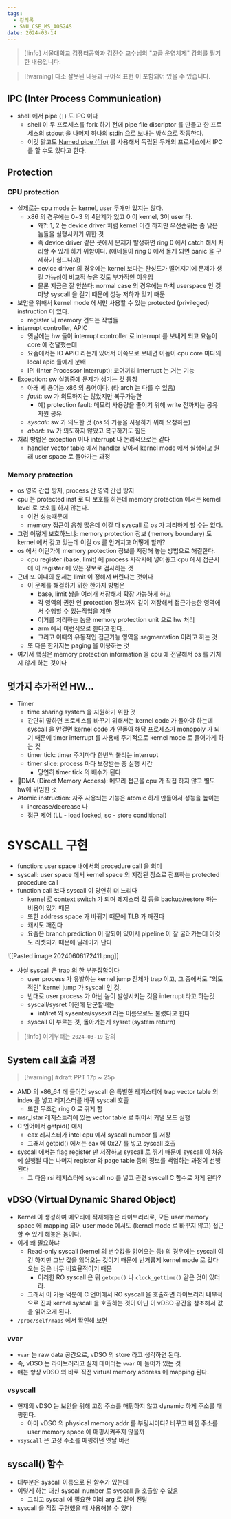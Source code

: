 ```yaml
---
tags:
  - 강의록
  - SNU_CSE_MS_AOS24S
date: 2024-03-14
---
```

> [!info] 서울대학교 컴퓨터공학과 김진수 교수님의 "고급 운영체제" 강의를 필기한 내용입니다.

> [!warning] 다소 잘못된 내용과 구어적 표현 이 포함되어 있을 수 있습니다.

## IPC (Inter Process Communication)

- shell 에서 pipe (`|`) 도 IPC 이다
	- shell 이 두 프로세스를 fork 하기 전에 pipe file discriptor 를 만들고 한 프로세스의 stdout 을 나머지 하나의 stdin 으로 보내는 방식으로 작동한다.
	- 이것 말고도 [Named pipe (fifo)](https://man7.org/linux/man-pages/man3/mkfifo.3.html) 를 사용해서 독립된 두개의 프로세스에서 IPC 를 할 수도 있다고 한다.

## Protection

### CPU protection

- 실제로는 cpu mode 는 kernel, user 두개만 있지는 않다.
	- x86 의 경우에는 0~3 의 4단계가 있고 0 이 kernel, 3이 user 다.
		- 왜?: 1, 2 는 device driver 처럼 kernel 이긴 하지만 우선순위는 좀 낮은 놈들을 실행시키기 위한 것
		- 즉 device driver 같은 곳에서 문제가 발생하면 ring 0 에서 catch 해서 처리할 수 있게 하기 위함이다. (얘네들이 ring 0 에서 돌게 되면 panic 을 구제하기 힘드니까)
		- device driver 의 경우에는 kernel 보다는 완성도가 떨어지기에 문제가 생길 가능성이 비교적 높은 것도 부가적인 이유임
		- 물론 지금은 잘 안쓴다: normal case 의 경우에는 마치 userspace 인 것 마냥 syscall 을 걸기 때문에 성능 저하가 있기 때문
- 보안을 위해서 kernel mode 에서만 사용할 수 있는 protected (privileged) instruction 이 있다.
	- register 나 memory 건드는 작업들
- interrupt controller, APIC
	- 옛날에는 hw 들이 interrupt controller 로 interrupt 를 보내게 되고 요놈이 core 에 전달했는데
	- 요즘에서는 IO APIC 라는게 있어서 이쪽으로 보내면 이놈이 cpu core 마다의 local apic 들에게 분배
	- IPI (Inter Processor Interrupt): 코어끼리 interrupt 는 거는 기능
- Exception: sw 실행중에 문제가 생기는 것 통칭
	- 아래 세 용어는 x86 의 용어이다. (타 arch 는 다를 수 있음)
	- *fault*: sw 가 의도하지는 않았지만 복구가능한
		- 예) protection fault: 메모리 사용량을 줄이기 위해 write 전까지는 공유 자원 공유
	- *syscall*: sw 가 의도한 것 (os 의 기능을 사용하기 위해 요청하는)
	- *abort*: sw 가 의도하지 않았고 복구하기도 힘든
- 처리 방법은 exception 이나 interrupt 나 논리적으로는 같다
	- handler vector table 에서 handler 찾아서 kernel mode 에서 실행하고 원래 user space 로 돌아가는 과정
### Memory protection

- os 영역 간섭 방지, process 간 영역 간섭 방지
- cpu 는 protected inst 로 다 보호를 하는데 memory protection 에서는 kernel level 로 보호를 하지 않는다.
	- 이건 성능때문에
	- memory 접근이 음청 많은데 이걸 다 syscall 로 os 가 처리하게 할 수는 없다.
- 그럼 어떻게 보호하느냐: memory protection 정보 (memory boundary) 도 kernel 에서 갖고 있는데 이걸 os 를 안거치고 어떻게 할까?
- os 에서 어딘가에 memory protection 정보를 저장해 놓는 방법으로 해결한다.
	- cpu register (base, limit) 에 process 시작시에 넣어놓고 cpu 에서 접근시에 이 register 에 있는 정보로 검사하는 것
- 근데 또 이때의 문제는 limit 이 정해져 버린다는 것이다
	- 이 문제를 해결하기 위한 한가지 방법은
		- base, limit 쌍을 여러개 저장해서 확장 가능하게 하고
		- 각 영역의 권한 인 protection 정보까지 같이 저장해서 접근가능한 영역에서 수행할 수 있는작업을 제한
		- 이거를 처리하는 놈을 memory protection unit 으로 hw 처리
		- arm 에서 이런식으로 한다고 한다…
		- 그리고 이때의 유동적인 접근가능 영역을 segmentation 이라고 하는 것
	- 또 다른 한가지는 paging 을 이용하는 것
- 여기서 핵심은 memory protection information 을 cpu 에 전달해서 os 를 거치지 않게 하는 것이다

## 몇가지 추가적인 HW...

- Timer
	- time sharing system 을 지원하기 위한 것
	- 간단히 말하면 프로세스를 바꾸기 위해서는 kernel code 가 돌아야 하는데 syscall 을 안걸면 kernel code 가 안돌아 해당 프로세스가 monopoly 가 되기 때문에 timer interrupt 를 사용해 주기적으로 kernel mode 로 들어가게 하는 것
	- timer tick: timer 주기마다 한번씩 불리는 interrupt
	- timer slice: process 마다 보장받는 총 실행 시간
		- 당연히 timer tick 의 배수가 된다
- DMA (Direct Memory Access): 메모리 접근을 cpu 가 직접 하지 않고 별도 hw에 위임한 것
- Atomic instruction: 자주 사용되는 기능은 atomic 하게 만들어서 성능을 높이는
	- increase/decrease 나
	- 접근 제어 (LL - load locked, sc - store conditional)

# SYSCALL 구현

- function: user space 내에서의 procedure call 을 의미
- syscall: user space 에서 kernel space 의 지정된 장소로 점프하는 protected procedure call
- function call 보다 syscall 이 당연히 더 느리다
	- kernel 로 context switch 가 되며 레지스터 값 등을 backup/restore 하는 비용이 있기 때문
	- 또한 address space 가 바뀌기 때문에 TLB 가 깨진다
	- 캐시도 깨진다
	- 요즘은 branch prediction 이 잘되어 있어서 pipeline 이 잘 굴러가는데 이것도 리셋되기 때문에 딜레이가 난다

![[Pasted image 20240606172411.png]]

- 사실 syscall 은 trap 의 한 부분집합이다
	- user process 가 유발하는 kernel jump 전체가 trap 이고, 그 중에서도 "의도적인" kernel jump 가 syscall 인 것.
	- 반대로 user process 가 아닌 놈이 발생시키는 것을 interrupt 라고 하는것
	- syscall/sysret 이전에 단군할배는
		- int/iret 와 sysenter/sysexit 라는 이름으로도 불렸다고 한다
	- syscall 이 부르는 것, 돌아가는게 sysret (system return)

> [!info] 여기부터는 `2024-03-19` 강의

## System call 호출 과정

> [!warning] #draft  PPT 17p ~ 25p

- AMD 의 x86_64 에 들어간 syscall 은 특별한 레지스터에 trap vector table 의 index 를 넣고 레지스터를 바꿔 syscall 호출
    - 또한 무조건 ring 0 로 뛰게 함
- msr_lstar 레지스트리에 있는 vector table 로 뛰어서 커널 모드 실행
- C 언어에서 getpid() 예시
    - eax 레지스터가 intel cpu 에서 syscall number 를 저장
    - 그래서 getpid() 에서는 eax 에 0x27 를 넣고 syscall 호출
- syscall 에서는 flag register 만 저장하고 syscall 로 뛰기 때문에 syscall 이 처음에 실행될 때는 나머지 register 와 page table 등의 정보를 백업하는 과정이 선행된다
    - 그 다음 rsi 레지스터에 syscall no 를 넣고 관련 syscall C 함수로 가게 된다?

## vDSO (Virtual Dynamic Shared Object)

- Kernel 이 생성하여 메모리에 적재해놓은 라이브러리로, 모든 user memory space 에 mapping 되어 user mode 에서도 (kernel mode 로 바꾸지 않고) 접근할 수 있게 해놓은 놈이다.
- 이게 왜 필요하냐
	- Read-only syscall (kernel 의 변수값을 읽어오는 등) 의 경우에는 syscall 이긴 하지만 그냥 값을 읽어오는 것이기 때문에 번거롭게 kernel mode 로 갔다 오는 것은 너무 비효율적이기 때문
		- 이러한 RO syscall 은 뭐 `getcpu()` 나 `clock_gettime()` 같은 것이 있더라.
	- 그래서 이 기능 덕분에 C 언어에서 RO syscall 을 호출하면 라이브러리 내부적으로 진짜 kernel syscall 을 호출하는 것이 아닌 이 vDSO 공간을 참조해서 값을 읽어오게 된다.
- `/proc/self/maps` 에서 확인해 보면 

### vvar

- `vvar` 는 raw data 공간으로, vDSO 의 store 라고 생각하면 된다.
- 즉, vDSO 는 라이브러리고 실제 데이터는 `vvar` 에 들어가 있는 것
- 얘는 항상 vDSO 의 바로 직전 virtual memory address 에 mapping 된다.

### vsyscall

- 현재의 vDSO 는 보안을 위해 고정 주소를 매핑하지 않고 dynamic 하게 주소를 매핑한다.
	- 아마 vDSO 의 physical memory addr 를 부팅시마다? 바꾸고 바뀐 주소를 user memory space 에 매핑시켜주지 않을까
- `vsyscall` 은 고정 주소를 매핑하던 옛날 버전

## syscall() 함수

- 대부분은 syscall 이름으로 된 함수가 있는데
- 이렇게 하는 대신 syscall number 로 syscall 을 호출할 수 있음
    - 그리고 syscall 에 필요한 여러 arg 로 같이 전달
- syscall 을 직접 구현했을 때 사용해볼 수 있다